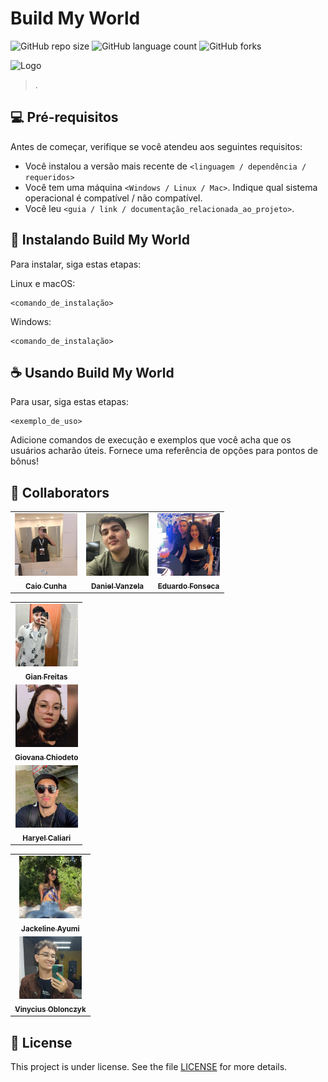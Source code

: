 # Build My World

![GitHub repo size](https://img.shields.io/github/repo-size/itscaiocunha/BMW_ONU?style=for-the-badge)
![GitHub language count](https://img.shields.io/github/languages/count/itscaiocunha/BMW_ONU?style=for-the-badge)
![GitHub forks](https://img.shields.io/github/forks/itscaiocunha/BMW_ONU?style=for-the-badge)

<img src="assets/.png" alt="Logo">

> . 

## 💻 Pré-requisitos

Antes de começar, verifique se você atendeu aos seguintes requisitos:

- Você instalou a versão mais recente de `<linguagem / dependência / requeridos>`
- Você tem uma máquina `<Windows / Linux / Mac>`. Indique qual sistema operacional é compatível / não compatível.
- Você leu `<guia / link / documentação_relacionada_ao_projeto>`.

## 🚀 Instalando Build My World

Para instalar, siga estas etapas:

Linux e macOS:

```
<comando_de_instalação>
```

Windows:

```
<comando_de_instalação>
```

## ☕ Usando Build My World

Para usar, siga estas etapas:

```
<exemplo_de_uso>
```

Adicione comandos de execução e exemplos que você acha que os usuários acharão úteis. Fornece uma referência de opções para pontos de bônus!


## 🤝 Collaborators

<table>
  <tr>
    <td align="center">
      <a href="#" title="Caio">
        <img src="assets/Caio.png" width="100px;" alt="Foto do Caio"/><br>
        <sub>
          <b>Caio Cunha</b>
        </sub>
      </a>
    </td>
    <td align="center">
      <a href="#" title="Daniel">
        <img src="assets/Daniel.png" width="100px;" alt="Foto do Daniel"/><br>
        <sub>
          <b>Daniel Vanzela</b>
        </sub>
      </a>
    </td>
    <td align="center">
      <a href="#" title="Eduardo">
        <img src="assets/Edu.png" width="100px;" alt="Foto do Eduardo"/><br>
        <sub>
          <b>Eduardo Fonseca</b>
        </sub>
      </a>
    </td>
  </tr>
</table>
<table>
  <td align="center">
      <a href="#" title="Gian">
        <img src="assets/Gian.png" width="100px;" alt="Foto do Gian"/><br>
        <sub>
          <b>Gian Freitas</b>
        </sub>
      </a>
    </td>
  </tr>
  <td align="center">
      <a href="#" title="Giovana">
        <img src="assets/Giovana.png" width="100px;" alt="Foto da Giovana"/><br>
        <sub>
          <b>Giovana Chiodeto</b>
        </sub>
      </a>
    </td>
  </tr>
  <td align="center">
      <a href="#" title="Haryel">
        <img src="assets/haryel.png" width="100px;" alt="Foto do Haryel"/><br>
        <sub>
          <b>Haryel Caliari</b>
        </sub>
      </a>
    </td>
  </tr>
</table>
<table>
  <td align="center">
      <a href="#" title="Ayumi">
        <img src="assets/Ayumi.png" width="100px;" alt="Foto da Ayumi"/><br>
        <sub>
          <b>Jackeline Ayumi</b>
        </sub>
      </a>
    </td>
  </tr>
  <td align="center">
      <a href="#" title="Viny">
        <img src="assets/Viny.png" width="100px;" alt="Foto do Viny"/><br>
        <sub>
          <b>Vinycius Oblonczyk</b>
        </sub>
      </a>
    </td>
  </tr>
</table>

## 📝 License

This project is under license. See the file [LICENSE](LICENSE.md) for more details.
